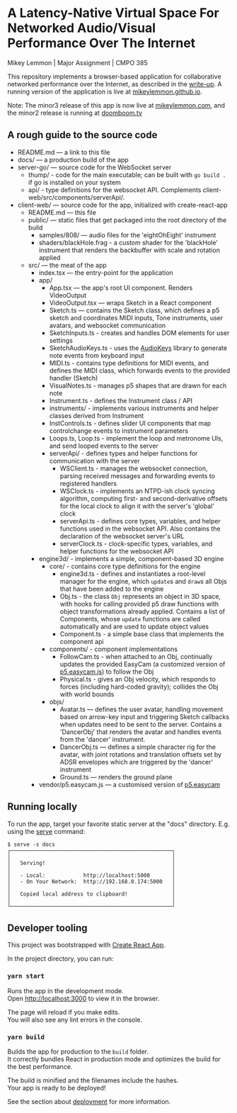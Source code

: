 # A Latency-Native Virtual Space For Networked Audio/Visual Performance Over The Internet
Mikey Lemmon | Major Assignment | CMPO 385

This repository implements a browser-based application for collaborative networked performance over the Internet, as described in the [write-up](./write-up.pdf). A running version of the application is live at [mikeylemmon.github.io](https://mikeylemmon.github.io/).

Note: The minor3 release of this app is now live at [mikeylemmon.com](https://mikeylemmon.com), and the minor2 release is running at [doomboom.tv](https://doomboom.tv)

## A rough guide to the source code

-   README.md — a link to this file
-   docs/ — a production build of the app
-   server-go/ — source code for the WebSocket server
	- thump/ - code for the main executable; can be built with `go build .` if go is installed on your system
	- api/ - type definitions for the websocket API. Complements client-web/src/components/serverApi/.
-   client-web/ — source code for the app, initialized with create-react-app
	- README.md — this file
	- public/ — static files that get packaged into the root directory of the build
		- samples/808/ — audio files for the 'eightOhEight' instrument
		- shaders/blackHole.frag - a custom shader for the 'blackHole' instrument that renders the backbuffer with scale and rotation applied
	- src/ — the meat of the app
		- index.tsx — the entry-point for the application
		- app/
			- App.tsx — the app's root UI component. Renders VideoOutput
			- VideoOutput.tsx — wraps Sketch in a React component
			- Sketch.ts — contains the Sketch class, which defines a p5 sketch and coordinates MIDI inputs, Tone instruments, user avatars, and websocket communication
			- SketchInputs.ts - creates and handles DOM elements for user settings
			- SketchAudioKeys.ts - uses the [AudioKeys](https://github.com/kylestetz/AudioKeys) library to generate note events from keyboard input
			- MIDI.ts - contains type definitions for MIDI events, and defines the MIDI class, which forwards events to the provided handler (Sketch)
			- VisualNotes.ts - manages p5 shapes that are drawn for each note
			- Instrument.ts - defines the Instrument class / API
			- instruments/ - implements various instruments and helper classes derived from Instrument
			- InstControls.ts - defines slider UI components that map controlchange events to instrument parameters
			- Loops.ts, Loop.ts - implement the loop and metronome UIs, and send looped events to the server
			- serverApi/ - defines types and helper functions for communication with the server
				- WSClient.ts - manages the websocket connection, parsing received messages and forwarding events to registered handlers
				- WSClock.ts - implements an NTPD-ish clock syncing algorithm, computing first- and second-derivative offsets for the local clock to align it with the server's 'global' clock
				- serverApi.ts - defines core types, variables, and helper functions used in the websocket API. Also contains the declaration of the websocket server's URL
				- serverClock.ts - clock-specific types, variables, and helper functions for the websocket API
		- engine3d/ - implements a simple, component-based 3D engine
			- core/ - contains core type definitions for the engine
				- engine3d.ts - defines and instantiates a root-level manager for the engine, which `update`s and `draw`s all Objs that have been added to the engine
				- Obj.ts - the class `Obj` represents an object in 3D space, with hooks for calling provided p5 draw functions with object transformations already applied. Contains a list of Components, whose `update` functions are called automatically and are used to update object values
				- Component.ts - a simple base class that implements the component api
			- components/ - component implementations
				- FollowCam.ts - when attached to an Obj, continually updates the provided EasyCam (a customized version of [p5.easycam.js](https://diwi.github.io/p5.EasyCam/)) to follow the Obj
				- Physical.ts - gives an Obj velocity, which responds to forces (including hard-coded gravity); collides the Obj with world bounds
			- objs/
				- Avatar.ts — defines the user avatar, handling movement based on arrow-key input and triggering Sketch callbacks when updates need to be sent to the server. Contains a 'DancerObj' that renders the avatar and handles events from the 'dancer' instrument.
				- DancerObj.ts — defines a simple character rig for the avatar, with joint rotations and translation offsets set by ADSR envelopes which are triggered by the 'dancer' instrument
				- Ground.ts — renders the ground plane
		- vendor/p5.easycam.js — a customised version of [p5.easycam](https://github.com/diwi/p5.EasyCam)

## Running locally

To run the app, target your favorite static server at the "docs" directory. E.g. using the [serve](https://www.npmjs.com/package/serve) command:

	$ serve -s docs
	┌───────────────────────────────────────────────────┐
	│                                                   │
	│   Serving!                                        │
	│                                                   │
	│   - Local:            http://localhost:5000       │
	│   - On Your Network:  http://192.168.0.174:5000   │
	│                                                   │
	│   Copied local address to clipboard!              │
	│                                                   │
	└───────────────────────────────────────────────────┘

## Developer tooling

This project was bootstrapped with [Create React App](https://github.com/facebook/create-react-app).

In the project directory, you can run:

### `yarn start`

Runs the app in the development mode.<br />
Open [http://localhost:3000](http://localhost:3000) to view it in the browser.

The page will reload if you make edits.<br />
You will also see any lint errors in the console.

### `yarn build`

Builds the app for production to the `build` folder.<br />
It correctly bundles React in production mode and optimizes the build for the best performance.

The build is minified and the filenames include the hashes.<br />
Your app is ready to be deployed!

See the section about [deployment](https://facebook.github.io/create-react-app/docs/deployment) for more information.
